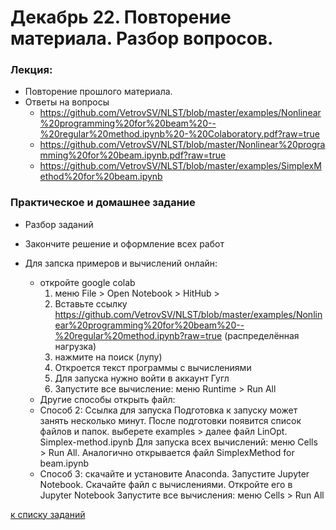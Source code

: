 # Декабрь 22. Повторение материала. Разбор вопросов. 

### Лекция: 
- Повторение прошлого материала.
- Ответы на вопросы
    - https://github.com/VetrovSV/NLST/blob/master/examples/Nonlinear%20programming%20for%20beam%20--%20regular%20method.ipynb%20-%20Colaboratory.pdf?raw=true
    - https://github.com/VetrovSV/NLST/blob/master/Nonlinear%20programming%20for%20beam.ipynb.pdf?raw=true
    - https://github.com/VetrovSV/NLST/blob/master/examples/SimplexMethod%20for%20beam.ipynb
 

    
### Практическое и домашнее задание
- Разбор заданий
- Закончите решение и оформление всех работ
    
    
- Для запска примеров и вычислений онлайн:
  - откройте google colab
    1. меню File > Open Notebook > HitHub >
    1. Вставьте ссылку https://github.com/VetrovSV/NLST/blob/master/examples/Nonlinear%20programming%20for%20beam%20--%20regular%20method.ipynb?raw=true (распределённая нагрузка)
    1. нажмите на поиск (лупу)
    1. Откроется текст программы с вычислениями
    1. Для запуска нужно войти в аккаунт Гугл
    1. Запустите все вычисление: меню Runtime > Run All
   - Другие способы открыть файл:
    - Способ 2: Ссылка для запуска Подготовка к запуску может занять несколько минут. После подготовки появится список файлов и папок. выберете examples > далее файл LinOpt. Simplex-method.ipynb Для запуска всех вычислений: меню Cells > Run All. Аналогично открывается файл SimplexMethod for beam.ipynb
    - Способ 3: скачайте и установите Anaconda. Запустите Jupyter Notebook. Скачайте файл с вычислениями. Откройте его в Jupyter Notebook Запустите все вычисления: меню Cells > Run All


[к списку заданий](https://github.com/VetrovSV/NLST/blob/master/dist2020/tasks2020.md)
